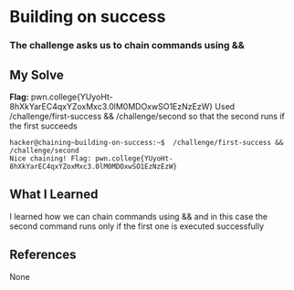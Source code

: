 # Building on success
### The challenge asks us to chain commands using &&


## My Solve
**Flag:** pwn.college{YUyoHt-8hXkYarEC4qxYZoxMxc3.0lM0MDOxwSO1EzNzEzW}
Used /challenge/first-success && /challenge/second so that the second
runs if the first succeeds



```
hacker@chaining~building-on-success:~$  /challenge/first-success && /challenge/second
Nice chaining! Flag: pwn.college{YUyoHt-8hXkYarEC4qxYZoxMxc3.0lM0MDOxwSO1EzNzEzW}
```

## What I Learned
I learned how we can chain commands using && and in this case the second
command runs only if the first one is executed successfully 

## References
None